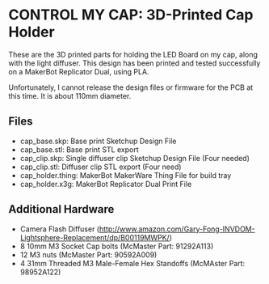 CONTROL MY CAP: 3D-Printed Cap Holder
=====================================
These are the 3D printed parts for holding the LED Board on my cap, along with the light diffuser. This design has been printed and tested successfully on a MakerBot Replicator Dual, using PLA.
  
Unfortunately, I cannot release the design files or firmware for the PCB at this time. It is about 110mm diameter.

Files
-----
* cap_base.skp: Base print Sketchup Design File
* cap_base.stl: Base print STL export
* cap_clip.skp: Single diffuser clip Sketchup Design File (Four needed)
* cap_clip.stl: Diffuser clip STL export (Four need)
* cap_holder.thing: MakerBot MakerWare Thing File for build tray
* cap_holder.x3g: MakerBot Replicator Dual Print File

Additional Hardware
-------------------
* Camera Flash Diffuser (http://www.amazon.com/Gary-Fong-INVDOM-Lightsphere-Replacement/dp/B00119MWPK/)
* 8 10mm M3 Socket Cap bolts (McMaster Part: 91292A113)
* 12 M3 nuts (McMaster Part: 90592A009)
* 4 31mm Threaded M3 Male-Female Hex Standoffs (McMAster Part: 98952A122) 